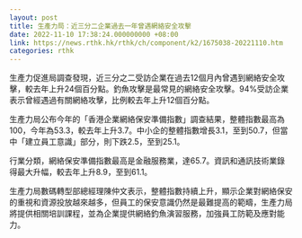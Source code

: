 ```yaml
---
layout: post
title: 生產力局：近三分二企業過去一年曾遇網絡安全攻擊
date: 2022-11-10 17:38:24.000000000 +08:00
link: https://news.rthk.hk/rthk/ch/component/k2/1675038-20221110.htm
categories: rthk
---
```


生產力促進局調查發現，近三分之二受訪企業在過去12個月內曾遇到網絡安全攻擊，較去年上升24個百分點。釣魚攻擊是最常見的網絡安全攻擊。94%受訪企業表示曾經遇過有關網絡攻擊，比例較去年上升12個百分點。

生產力局公布今年的「香港企業網絡保安準備指數」調查結果，整體指數最高為100，今年為53.3，較去年上升3.7。中小企的整體指數增長3.1，至到50.7，但當中「建立員工意識」部分，則下跌2.5，至到25.1。

行業分類，網絡保安準備指數最高是金融服務業，達65.7。資訊和通訊技術業錄得最大升幅，較去年上升8.9，至到61.1。

生產力局數碼轉型部總經理陳仲文表示，整體指數持續上升，顯示企業對網絡保安的重視和資源投放越來越多，但員工的保安意識仍然是最難提高的範疇，生產力局將提供相關培訓課程，並為企業提供網絡釣魚演習服務，加強員工防範及應對能力。
